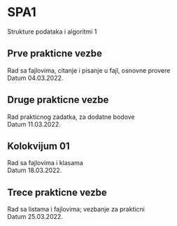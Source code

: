 # SPA1
 Strukture podataka i algoritmi 1  
  
## Prve prakticne vezbe
 Rad sa fajlovima, citanje i pisanje u fajl, osnovne provere  
 Datum 04.03.2022.
  
## Druge prakticne vezbe
 Rad prakticnog zadatka, za dodatne bodove  
 Datum 11.03.2022.
   
## Kolokvijum 01 
 Rad sa fajlovima i klasama  
 Datum 18.03.2022.  
 
 ## Trece prakticne vezbe
 Rad sa listama i fajlovima; vezbanje za prakticni    
 Datum 25.03.2022.  
